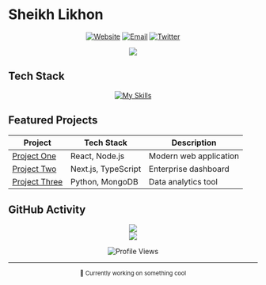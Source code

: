# Sheikh Likhon

<div align="center">
  
[![Website](https://img.shields.io/badge/Website-000000?style=for-the-badge&logo=vercel&logoColor=white)](https://likhon.xyz)
[![Email](https://img.shields.io/badge/Email-000000?style=for-the-badge&logo=gmail&logoColor=white)](mailto:sheikh@likhon.xyz)
[![Twitter](https://img.shields.io/badge/Twitter-000000?style=for-the-badge&logo=x&logoColor=white)](https://twitter.com/Iikhon)

</div>

<div align="center">
  <img src="https://github-readme-stats.vercel.app/api?username=Iikhon&show_icons=true&theme=github_dark&hide_border=true&bg_color=00000000&hide_title=true" />
</div>

## Tech Stack

<div align="center">

[![My Skills](https://skillicons.dev/icons?i=react,nodejs,python,typescript,nextjs,tailwind,mongodb,postgres&theme=dark)](https://skillicons.dev)

</div>

## Featured Projects

<div align="center">

| Project | Tech Stack | Description |
|---------|------------|-------------|
| [Project One](https://github.com) | React, Node.js | Modern web application |
| [Project Two](https://github.com) | Next.js, TypeScript | Enterprise dashboard |
| [Project Three](https://github.com) | Python, MongoDB | Data analytics tool |

</div>

## GitHub Activity

<div align="center">
  <img src="https://github-readme-streak-stats.herokuapp.com/?user=Iikhon&theme=github-dark&hide_border=true&background=00000000" />
</div>

<div align="center">
  <img src="https://github-readme-activity-graph.vercel.app/graph?username=Iikhon&theme=github-dark&hide_border=true&bg_color=00000000" />
</div>

<div align="center">

![Profile Views](https://komarev.com/ghpvc/?username=Iikhon&color=blueviolet&style=for-the-badge)

</div>

---

<div align="center">
  <sub>🔭 Currently working on something cool</sub>
</div>
